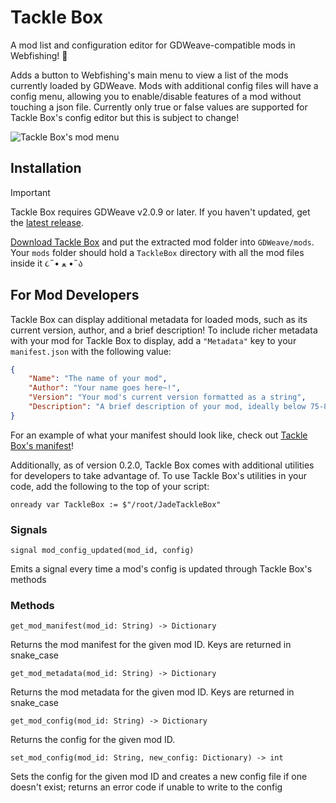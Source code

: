 # Tackle Box
A mod list and configuration editor for GDWeave-compatible mods in Webfishing! 🎣

Adds a button to Webfishing's main menu to view a list of the mods currently loaded by GDWeave. Mods with additional config files will have a config menu, allowing you to enable/disable features of a mod without touching a json file. Currently only true or false values are supported for Tackle Box's config editor but this is subject to change!

![Tackle Box's mod menu](https://github.com/user-attachments/assets/e25feb64-ca22-4edf-ab86-79a4ca6e558d)

## Installation
> [!IMPORTANT]  
> Tackle Box requires GDWeave v2.0.9 or later. If you haven't updated, get the [latest release](https://github.com/NotNite/GDWeave/releases/latest/).

[Download Tackle Box](https://github.com/puppy-girl/TackleBox/releases/latest/download/TackleBox.zip) and put the extracted mod folder into `GDWeave/mods`. Your `mods` folder should hold a `TackleBox` directory with all the mod files inside it ૮˶• ﻌ •˶ა

## For Mod Developers
Tackle Box can display additional metadata for loaded mods, such as its current version, author, and a brief description! To include richer metadata with your mod for Tackle Box to display, add a `"Metadata"` key to your `manifest.json` with the following value:
```json
{
    "Name": "The name of your mod",
    "Author": "Your name goes here~!",
    "Version": "Your mod's current version formatted as a string",
    "Description": "A brief description of your mod, ideally below 75-80 characters"
}
```
For an example of what your manifest should look like, check out [Tackle Box's manifest](https://github.com/puppy-girl/TackleBox/blob/main/TackleBox/manifest.json)!

Additionally, as of version 0.2.0, Tackle Box comes with additional utilities for developers to take advantage of. To use Tackle Box's utilities in your code, add the following to the top of your script:

`onready var TackleBox := $"/root/JadeTackleBox"`

### Signals

`signal mod_config_updated(mod_id, config)`

Emits a signal every time a mod's config is updated through Tackle Box's methods

### Methods

`get_mod_manifest(mod_id: String) -> Dictionary`

Returns the mod manifest for the given mod ID. Keys are returned in snake_case

`get_mod_metadata(mod_id: String) -> Dictionary`

Returns the mod metadata for the given mod ID. Keys are returned in snake_case

`get_mod_config(mod_id: String) -> Dictionary`

Returns the config for the given mod ID.

`set_mod_config(mod_id: String, new_config: Dictionary) -> int`

Sets the config for the given mod ID and creates a new config file if one doesn't exist; returns an error code if unable to write to the config
